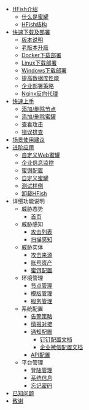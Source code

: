 - [HFish介绍](README)
  - [什么是蜜罐](1-1-honeypot)
  - [HFish结构](1-2-spec)
- [快速下载及部署](2-deploy)
  - [版本说明](download)
  - [老版本升级](update)
  - [Docker下载部署](2-1-docker)
  - [Linux下载部署](2-2-linux)
  - [Windows下载部署](2-3-windows)
  - [提高数据库性能](2-4-mariadb)
  - [企业部署策略](2-5-env)
  - [Nginx反向代理](2-6-nginx)
- [快速上手](1-3-workflow)
  - [添加/删除节点](3-1-addnode)
  - [添加/删除蜜罐](3-2-manage)
  - [查看攻击](3-3-checkattack)
  - [错误排查](3-4-debug)
- [场景使用建议](1-4-scene)
- [进阶应用](5-apply)
  - [自定义Web蜜罐](5-1-selfdesign)
  - [企业信息监控](5-2-asset)
  - [蜜饵配置](4-4-internetdecoy)
  - [自定义蜜罐](5-5-custom)
  - [测试样例](5-4-demo)
  - [卸载HFish](uninstall)
- 详细功能说明
  - 威胁态势
    - [首页](dashboard)
  - 威胁感知
    - [攻击列表](4-1-attack)
    - [扫描感知](4-2-scan)
  - 威胁实体
    - [攻击来源](5-1-source)
    - [账号资产](5-2-asset)
    - [蜜饵配置](5-3-lures)
  - 环境管理
    - [节点管理](3-1-node)
    - [模版管理](3-3-tmpl.md)
    - [服务管理](3-2-services)
  - 系统配置
    - [告警策略](6-3-alarm)
    - [情报对接](6-1-intel)
    - [通知配置](6-2-message)
      - [钉钉配置文档](6-2-1dingtalk)
      - [企业微信配置文档](6-2-2wechat)
    - [API配置](6-4-api)
  - 平台管理
    - [登陆管理](7-1-login)
    - [系统信息](7-2-info)
    - [忘记密码](setting/passwd-1)
- [已知问题](known)
- [致谢](thankforall)
